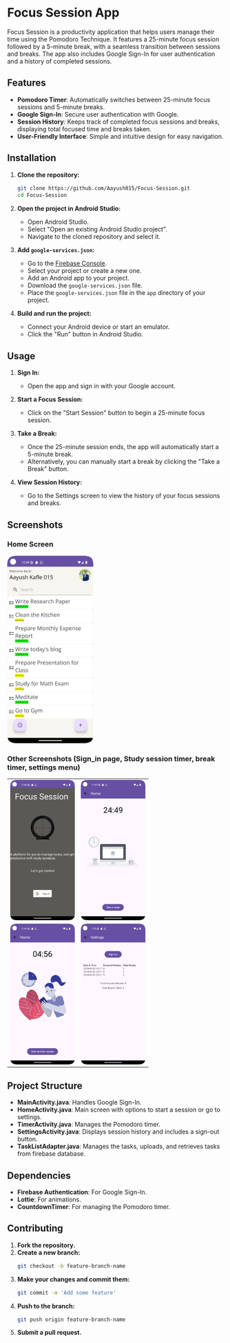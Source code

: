 # Focus Session App

Focus Session is a productivity application that helps users manage their time using the Pomodoro Technique. It features a 25-minute focus session followed by a 5-minute break, with a seamless transition between sessions and breaks. The app also includes Google Sign-In for user authentication and a history of completed sessions.

## Features

- **Pomodoro Timer**: Automatically switches between 25-minute focus sessions and 5-minute breaks.
- **Google Sign-In**: Secure user authentication with Google.
- **Session History**: Keeps track of completed focus sessions and breaks, displaying total focused time and breaks taken.
- **User-Friendly Interface**: Simple and intuitive design for easy navigation.

## Installation

1. **Clone the repository:**
    ```bash
    git clone https://github.com/Aayush015/Focus-Session.git
    cd Focus-Session
    ```

2. **Open the project in Android Studio:**
    - Open Android Studio.
    - Select "Open an existing Android Studio project".
    - Navigate to the cloned repository and select it.

3. **Add `google-services.json`:**
    - Go to the [Firebase Console](https://console.firebase.google.com/).
    - Select your project or create a new one.
    - Add an Android app to your project.
    - Download the `google-services.json` file.
    - Place the `google-services.json` file in the `app` directory of your project.

4. **Build and run the project:**
    - Connect your Android device or start an emulator.
    - Click the "Run" button in Android Studio.

## Usage

1. **Sign In:**
    - Open the app and sign in with your Google account.

2. **Start a Focus Session:**
    - Click on the "Start Session" button to begin a 25-minute focus session.

3. **Take a Break:**
    - Once the 25-minute session ends, the app will automatically start a 5-minute break.
    - Alternatively, you can manually start a break by clicking the "Take a Break" button.

4. **View Session History:**
    - Go to the Settings screen to view the history of your focus sessions and breaks.

## Screenshots

### Home Screen

<img src="app/src/main/assets/appPictures/home.png" alt="Home Screen" width="200" />

### Other Screenshots (Sign_in page, Study session timer, break timer, settings menu)

<table>
    <tr>
        <td><img src="app/src/main/assets/appPictures/sign_in.png" alt="Sign In" width="150"/></td>
        <td><img src="app/src/main/assets/appPictures/focus_session.png" alt="Focus Session" width="150" /></td>
    </tr>
    <tr>
        <td><img src="app/src/main/assets/appPictures/break.png" alt="Break" width="150" /></td>
        <td><img src="app/src/main/assets/appPictures/settings.png" alt="Settings" width="150" /></td>
    </tr>
</table>

## Project Structure

- **MainActivity.java**: Handles Google Sign-In.
- **HomeActivity.java**: Main screen with options to start a session or go to settings.
- **TimerActivity.java**: Manages the Pomodoro timer.
- **SettingsActivity.java**: Displays session history and includes a sign-out button.
- **TaskListAdapter.java**: Manages the tasks, uploads, and retrieves tasks from firebase database. 

## Dependencies

- **Firebase Authentication**: For Google Sign-In.
- **Lottie**: For animations.
- **CountdownTimer**: For managing the Pomodoro timer.

## Contributing

1. **Fork the repository.**
2. **Create a new branch:**
    ```bash
    git checkout -b feature-branch-name
    ```
3. **Make your changes and commit them:**
    ```bash
    git commit -m 'Add some feature'
    ```
4. **Push to the branch:**
    ```bash
    git push origin feature-branch-name
    ```
5. **Submit a pull request.**